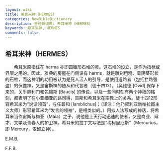 ```yaml
---
layout: wiki
title: 希耳米神（HERMES）
categories: NewBibleDictionary
description: 圣经新词典: 希耳米神（HERMES）
keywords: 希耳米神, HERMES
comments: false
---
```


## 希耳米神（HERMES）

　　希耳米原指住在 herma 亦即圆锥形石堆的灵。这石堆的设立，是作为指标或界限之用的。因此，雅典的房屋在门侧设有 herms，就是雕刻粗糙、呈阴茎形状的石柱，而这神明的功用被认为是死人活人的引导，是使用道路者（包括拦路强盗）的保謢神，又是宙斯神的随从和代言者（徒十四12）。（奂维德 [Ovid] 保存下来的，关乎腓利门和包锡斯 [Baucis] 的传说，以及一些同时刻有两个神祇的铭刻，都表明了在小亚细亚的路司得，宙斯和希耳米在宗教上的关系。徒十四12形容希耳米为“说话领首”，与任碧和 [Iamblichus]；〔译注：他乃叙利亚新柏拉图主义大师〕形容希耳米为“发言的领袖”，是相类似的。）用拟人法写成的神话，将希耳米当作宙斯与梅亚（Maia）之子，说他是上天行动迅速的使者，又是商业、辩才、文学及青春人的护卫神。希耳米的拉丁文写法是“梅柯里厄斯”（Mercurius，即 Mercury，麦邱立神）。

E.M.B.

F.F.B.







